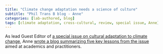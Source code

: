 ```yaml
---
title: "Climate change adaptation needs a science of culture"
subtitle: "Phil Trans B blog - Anne"
categories: [lab-authored, blog]
tags: [climate adaptation, cross-cultural, review, special issue, Anne]
---
```

As lead Guest Editor of [a special issue on cultural adaptation to climate change](https://royalsocietypublishing.org/toc/rstb/2023/378/1889), Anne [wrote a blog summarizing five key lessons from the issue](https://royalsociety.org/blog/2023/09/climate-change-adaptation/) aimed at academics and practitioners.

